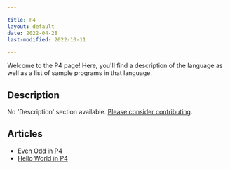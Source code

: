 ```yaml
---

title: P4
layout: default
date: 2022-04-28
last-modified: 2022-10-11

---
```


Welcome to the P4 page! Here, you'll find a description of the language as well as a list of sample programs in that language.

## Description

No 'Description' section available. [Please consider contributing](https://github.com/TheRenegadeCoder/sample-programs-website).

## Articles

- [Even Odd in P4](https://sampleprograms.io/projects/even-odd/p4)
- [Hello World in P4](https://sampleprograms.io/projects/hello-world/p4)